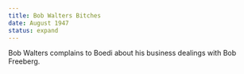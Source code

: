 ```yaml
---
title: Bob Walters Bitches
date: August 1947 
status: expand
---
```

Bob Walters complains to Boedi about his business dealings with Bob Freeberg. 
